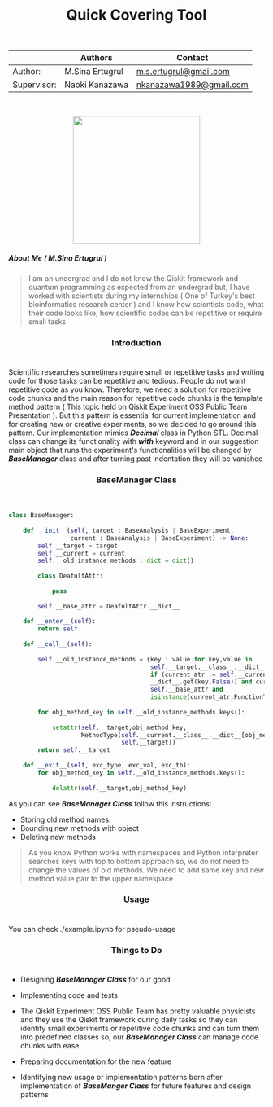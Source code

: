 <h1 align="center">Quick Covering Tool</h1>

<br>

|             | Authors         | Contact                        |
|-------------|-----------------|-------------------------|
| Author:     | M.Sina Ertugrul | m.s.ertugrul@gmail.com  |
| Supervisor: | Naoki Kanazawa  | nkanazawa1989@gmail.com |

<br>

<p align="center">
<img width="250px" height="250px" src="https://github.com/Musa-Sina-Ertugrul/Qiskit_OOAD_Proposal_RFC0014/assets/102359522/90669ecd-eaca-4724-b97c-d98a7fb67aa6">
</p>

<h5>About Me ( M.Sina Ertugrul ) </h5>

> I am an undergrad and I do not know the Qiskit framework and quantum programming as expected from an undergrad but, I have worked with
scientists during my internships ( One of Turkey's best bioinformatics research center ) and I know how scientists code, what their code looks like,
how scientific codes can be repetitive or require small tasks

<h3 align="center">Introduction</h3>
<h1 align="center"></h1>

Scientific researches sometimes require small or repetitive tasks and writing code for those tasks can be repetitive and tedious. People do not want repetitive code as you know. 
Therefore, we need a solution for repetitive code chunks and the main reason for repetitive code chunks is the template method pattern ( This topic held on Qiskit Experiment OSS 
Public Team Presentation ). But this pattern is essential for current implementation and for creating new or creative experiments, so we decided to go around this pattern.
Our implementation mimics <b><i>Decimal</i></b> class in Python STL. Decimal class can change its functionality with <b><i>with</i></b> keyword and in our suggestion main object that runs the experiment's
functionalities will be changed by <b><i>BaseManager</i></b> class and after turning past indentation they will be vanished

<h3 align="center">BaseManager Class</h3>
<h1 align="center"></h1>

```python

class BaseManager:
    
    def __init__(self, target : BaseAnalysis | BaseExperiment,
                 current : BaseAnalysis | BaseExperiment) -> None:
        self.__target = target
        self.__current = current
        self.__old_instance_methods : dict = dict()
    
        class DeafultAttr:
            
            pass
        
        self.__base_attr = DeafultAttr.__dict__
    
    def __enter__(self):
        return self
    
    def __call__(self):
        
        self.__old_instance_methods = {key : value for key,value in 
                                       self.__target.__class__.__dict__.items() 
                                       if (current_atr := self.__current.__class__. \
                                       __dict__.get(key,False)) and current_atr not in
                                       self.__base_attr and 
                                       isinstance(current_atr,FunctionType)}
        
        for obj_method_key in self.__old_instance_methods.keys():
            
            setattr(self.__target,obj_method_key,
                    MethodType(self.__current.__class__.__dict__[obj_method_key],
                               self.__target))
        return self.__target
    
    def __exit__(self, exc_type, exc_val, exc_tb):
        for obj_method_key in self.__old_instance_methods.keys():
            
            delattr(self.__target,obj_method_key)

```

As you can see <b><i>BaseManager Class</i></b> follow this instructions:

* Storing old method names.
* Bounding new methods with object
* Deleting new methods

> As you know Python works with namespaces and Python interpreter searches keys with top to bottom approach
so, we do not need to change the values of old methods. We need to add same key and new method value pair to the upper namespace

<h3 align="center">Usage</h3>
<h1 align="center"></h1>

You can check ./example.ipynb for pseudo-usage

<h3 align="center">Things to Do</h3>
<h1 align="center"></h1>

* Designing <b><i>BaseManager Class</i></b> for our good

* Implementing code and tests

* The Qiskit Experiment OSS Public Team has pretty valuable physicists and they use the Qiskit framework during daily tasks so they can identify
small experiments or repetitive code chunks and can turn them into predefined classes so, our <b><i>BaseManager Class</i></b> can manage code chunks with ease

* Preparing documentation for the new feature

* Identifying new usage or implementation patterns born after implementation of <b><i>BaseManger Class</i></b> for future features and design patterns
